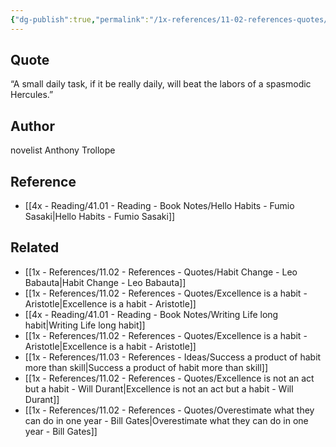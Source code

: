 ```yaml
---
{"dg-publish":true,"permalink":"/1x-references/11-02-references-quotes/a-small-daily-task-will-beat-a-spasmodic-hercules-anthony-trollope/","dgShowBacklinks":false}
---
```



## Quote
 “A small daily task, if it be really daily, will beat the labors of a spasmodic Hercules.” 

## Author
novelist Anthony Trollope

## Reference
- [[4x - Reading/41.01 - Reading - Book Notes/Hello Habits - Fumio Sasaki\|Hello Habits - Fumio Sasaki]]

## Related
- [[1x - References/11.02 - References - Quotes/Habit Change - Leo Babauta\|Habit Change - Leo Babauta]]
- [[1x - References/11.02 - References - Quotes/Excellence is a habit - Aristotle\|Excellence is a habit - Aristotle]]
- [[4x - Reading/41.01 - Reading - Book Notes/Writing Life long habit\|Writing Life long habit]]
- [[1x - References/11.02 - References - Quotes/Excellence is a habit - Aristotle\|Excellence is a habit - Aristotle]]
- [[1x - References/11.03 - References - Ideas/Success a product of habit more than skill\|Success a product of habit more than skill]]
- [[1x - References/11.02 - References - Quotes/Excellence is not an act but a habit - Will Durant\|Excellence is not an act but a habit - Will Durant]]
- [[1x - References/11.02 - References - Quotes/Overestimate what they can do in one year - Bill Gates\|Overestimate what they can do in one year - Bill Gates]]